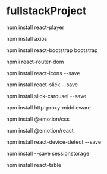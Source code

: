 # fullstackProject

<install>
  
npm install react-player

npm install axios

npm install react-bootstrap bootstrap

npm i react-router-dom

npm install react-icons --save 

npm install react-slick --save

npm install slick-carousel --save

npm install http-proxy-middleware

npm install @emotion/css

npm install @emotion/react

npm install react-device-detect --save

npm install --save sessionstorage

npm install react-table

